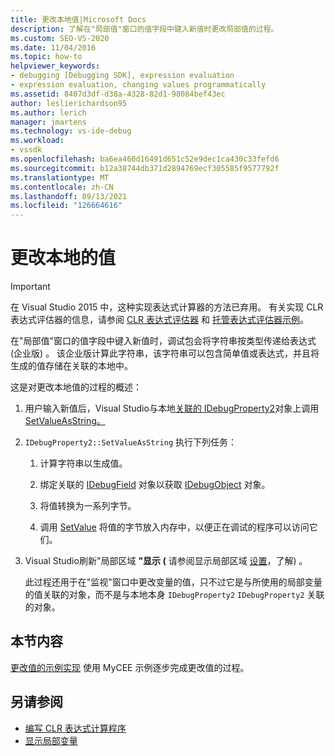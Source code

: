 ```yaml
---
title: 更改本地值|Microsoft Docs
description: 了解在"局部值"窗口的值字段中键入新值时更改局部值的过程。
ms.custom: SEO-VS-2020
ms.date: 11/04/2016
ms.topic: how-to
helpviewer_keywords:
- debugging [Debugging SDK], expression evaluation
- expression evaluation, changing values programmatically
ms.assetid: 8407d3df-d38a-4328-82d1-98084bef43ec
author: leslierichardson95
ms.author: lerich
manager: jmartens
ms.technology: vs-ide-debug
ms.workload:
- vssdk
ms.openlocfilehash: ba6ea460d16491d651c52e9dec1ca430c33fefd6
ms.sourcegitcommit: b12a38744db371d2894769ecf305585f9577792f
ms.translationtype: MT
ms.contentlocale: zh-CN
ms.lasthandoff: 09/13/2021
ms.locfileid: "126664616"
---
```

# <a name="change-the-value-of-a-local"></a>更改本地的值
> [!IMPORTANT]
> 在 Visual Studio 2015 中，这种实现表达式计算器的方法已弃用。 有关实现 CLR 表达式评估器的信息，请参阅 [CLR 表达式评估器](https://github.com/Microsoft/ConcordExtensibilitySamples/wiki/CLR-Expression-Evaluators) 和 [托管表达式评估器示例](https://github.com/Microsoft/ConcordExtensibilitySamples/wiki/Managed-Expression-Evaluator-Sample)。

 在"局部值"窗口的值字段中键入新值时，调试包会将字符串按类型传递给表达式 (企业版) 。 该企业版计算此字符串，该字符串可以包含简单值或表达式，并且将生成的值存储在关联的本地中。

 这是对更改本地值的过程的概述：

1. 用户输入新值后，Visual Studio与本地[关联的 IDebugProperty2](../../extensibility/debugger/reference/idebugproperty2.md)对象上调用[SetValueAsString。](../../extensibility/debugger/reference/idebugproperty2-setvalueasstring.md)

2. `IDebugProperty2::SetValueAsString` 执行下列任务：

   1. 计算字符串以生成值。

   2. 绑定关联的 [IDebugField](../../extensibility/debugger/reference/idebugfield.md) 对象以获取 [IDebugObject](../../extensibility/debugger/reference/idebugobject.md) 对象。

   3. 将值转换为一系列字节。

   4. 调用 [SetValue](../../extensibility/debugger/reference/idebugobject-setvalue.md) 将值的字节放入内存中，以便正在调试的程序可以访问它们。

3. Visual Studio刷新"局部区域 **"显示 (** 请参阅显示局部区域 [设置](../../extensibility/debugger/displaying-locals.md)，了解) 。

   此过程还用于在"监视"窗口中更改变量的值，只不过它是与所使用的局部变量的值关联的对象，而不是与本地本身 `IDebugProperty2` `IDebugProperty2` 关联的对象。

## <a name="in-this-section"></a>本节内容
 [更改值的示例实现](../../extensibility/debugger/sample-implementation-of-changing-values.md) 使用 MyCEE 示例逐步完成更改值的过程。

## <a name="see-also"></a>另请参阅
- [编写 CLR 表达式计算程序](../../extensibility/debugger/writing-a-common-language-runtime-expression-evaluator.md)
- [显示局部变量](../../extensibility/debugger/displaying-locals.md)
